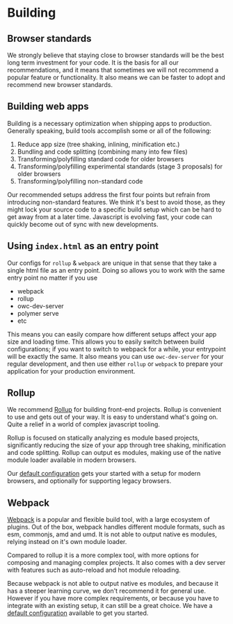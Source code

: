 # Building

## Browser standards
We strongly believe that staying close to browser standards will be the best long term investment for your code. It is the basis for all our recommendations, and it means that sometimes we will not recommend a popular feature or functionality. It also means we can be faster to adopt and recommend new browser standards.

## Building web apps
Building is a necessary optimization when shipping apps to production. Generally speaking, build tools accomplish some or all of the following:
1. Reduce app size (tree shaking, inlining, minification etc.)
2. Bundling and code splitting (combining many into few files)
3. Transforming/polyfilling standard code for older browsers
4. Transforming/polyfilling experimental standards (stage 3 proposals) for older browsers
5. Transforming/polyfilling non-standard code

Our recommended setups address the first four points but refrain from introducing non-standard features. We think it's best to avoid those, as they might lock your source code to a specific build setup which can be hard to get away from at a later time. Javascript is evolving fast, your code can quickly become out of sync with new developments.

## Using `index.html` as an entry point
Our configs for `rollup` & `webpack` are unique in that sense that they take a single html file as an entry point.
Doing so allows you to work with the same entry point no matter if you use
- webpack
- rollup
- owc-dev-server
- polymer serve
- etc

This means you can easily compare how different setups affect your app size and loading time.
This allows you to easily switch between build configurations; if you want to switch to webpack for a while, your entrypoint will be exactly the same.
It also means you can use `owc-dev-server` for your regular development, and then use either `rollup` or `webpack` to prepare your application for your production environment.

## Rollup
We recommend [Rollup](https://rollupjs.org/) for building front-end projects. Rollup is convenient to use and gets out of your way. It is easy to understand what's going on. Quite a relief in a world of complex javascript tooling.

Rollup is focused on statically analyzing es module based projects, significantly reducing the size of your app through tree shaking, minification and code splitting. Rollup can output es modules, making use of the native module loader available in modern browsers.

Our [default configuration](/building/building-rollup.html) gets your started with a setup for modern browsers, and optionally for supporting legacy browsers.

## Webpack
[Webpack](https://webpack.js.org/) is a popular and flexible build tool, with a large ecosystem of plugins. Out of the box, webpack handles different module formats, such as esm, commonjs, amd and umd. It is not able to output native es modules, relying instead on it's own module loader.

Compared to rollup it is a more complex tool, with more options for composing and managing complex projects. It also comes with a dev server with features such as auto-reload and hot module reloading.

Because webpack is not able to output native es modules, and because it has a steeper learning curve, we don't recommend it for general use. However if you have more complex requirements, or because you have to integrate with an existing setup, it can still be a great choice. We have a [default configuration](/building/building-webpack.html) available to get you started.
